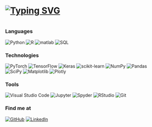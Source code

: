 # <h1 align = "center">
# <a href="https://git.io/typing-svg"><img src="https://readme-typing-svg.herokuapp.com?# font=Fira+Code&size=75&duration=1000&pause=300&color=0CE82B&background=000000EE&center=true&vCenter=true&multiline=true&width=1920&height=350&lines=Hello;My+name+is+Brian+Wade;Welcome+to+my+README" alt="Typing SVG" /></a> 
# </h1>

### Languages

![Python](https://img.shields.io/badge/python-3670A0?style=flat&logo=python&logoColor=ffdd54)
![R](https://img.shields.io/badge/r-%23276DC3.svg?style=flat&logo=r&logoColor=white)
![matlab](https://img.shields.io/badge/MATLAB-orange.svg)
![SQL](https://img.shields.io/badge/-SQL-F54A2A?style=flat&logo=MySQL&logoColor=white)

### Technologies

![PyTorch](https://img.shields.io/badge/PyTorch-%23EE4C2C.svg?style=flat&logo=PyTorch&logoColor=white)
![TensorFlow](https://img.shields.io/badge/TensorFlow-%23FF6F00.svg?style=flat&logo=TensorFlow&logoColor=white)
![Keras](https://img.shields.io/badge/Keras-%23D00000.svg?style=flat&logo=Keras&logoColor=white)
![scikit-learn](https://img.shields.io/badge/scikit--learn-%23F7931E.svg?style=flat&logo=scikit-learn&logoColor=white)
![NumPy](https://img.shields.io/badge/numpy-%23013243.svg?style=flat&logo=numpy&logoColor=white)
![Pandas](https://img.shields.io/badge/pandas-%23150458.svg?style=flat&logo=pandas&logoColor=white)
![SciPy](https://img.shields.io/badge/SciPy-%230C55A5.svg?style=flat&logo=scipy&logoColor=%white)
![Matplotlib](https://img.shields.io/badge/Matplotlib-%23ffffff.svg?style=flat&logo=Matplotlib&logoColor=black)
![Plotly](https://img.shields.io/badge/Plotly-%233F4F75.svg?style=flat&logo=plotly&logoColor=white)

### Tools

![Visual Studio Code](https://img.shields.io/badge/Visual%20Studio%20Code-0078d7.svg?style=flat&logo=visual-studio-code&logoColor=white)
![Jupyter](https://img.shields.io/badge/Jupyter-white?style=flat&logo=Jupyter)
![Spyder](https://img.shields.io/badge/Spyder%20Ide-FF0000?style=flat&logo=spyder%20ide&logoColor=white)
![RStudio](https://img.shields.io/badge/RStudio-blue?style=flat&labelColor=white&logo=RStudio&logoColor=blue)
![Git](https://img.shields.io/badge/-Git-black?style=flat&logo=git)


### Find me at

[![GitHub](https://img.shields.io/badge/GitHub-%2312100E.svg?&style=flat&logo=Github&logoColor=white)](https://github.com/brianwade1)
[![Linkedln](https://img.shields.io/badge/LinkedIn-0077B5?style=flat&logo=linkedin&logoColor=white)](https://www.linkedin.com/in/bwade1/)
